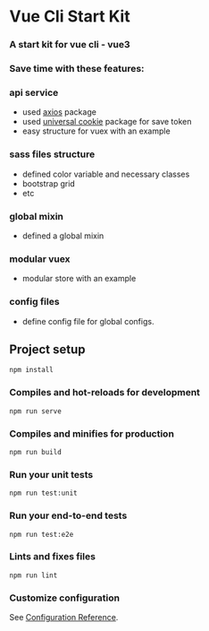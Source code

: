 # Vue Cli Start Kit

### A start kit for vue cli - vue3

### Save time with these features:

### api service
- used [axios](https://github.com/axios/axios) package 
- used [universal cookie](https://github.com/reactivestack/cookies/tree/master/packages/universal-cookie) package for save token
- easy structure for vuex with an example

### sass files structure
- defined color variable and necessary classes 
- bootstrap grid
- etc
### global mixin 
- defined a global mixin
### modular vuex 
- modular store with an example
### config files  
- define config file for global configs.
## Project setup
```
npm install
```

### Compiles and hot-reloads for development
```
npm run serve
```

### Compiles and minifies for production
```
npm run build
```

### Run your unit tests
```
npm run test:unit
```

### Run your end-to-end tests
```
npm run test:e2e
```

### Lints and fixes files
```
npm run lint
```

### Customize configuration
See [Configuration Reference](https://cli.vuejs.org/config/).
